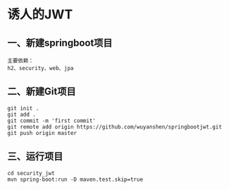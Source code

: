 # 诱人的JWT
## 一、新建springboot项目
    主要依赖：
    h2、security、web、jpa
## 二、新建Git项目
    git init .
    git add .
    git commit -m 'first commit'
    git remote add origin https://github.com/wuyanshen/springbootjwt.git
    git push origin master
## 三、运行项目
    cd security_jwt
    mvn spring-boot:run -D maven.test.skip=true
    